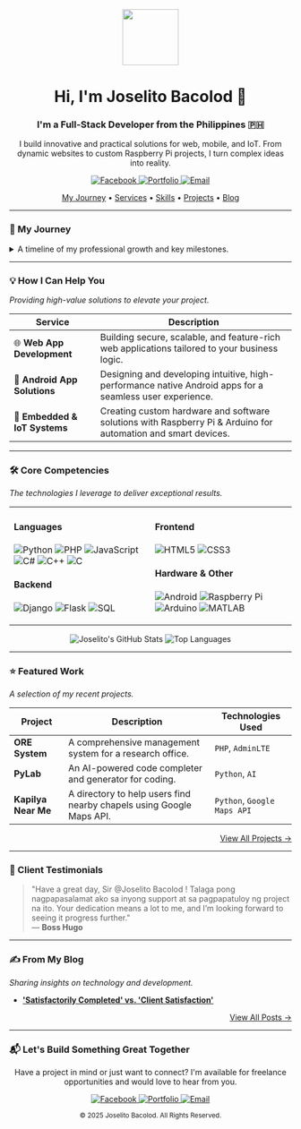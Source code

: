 <div id="header" align="center">
  <img src="https://media.giphy.com/media/M9gbBd9nbDrOTu1Mqx/giphy.gif" width="100"/>
  <h1>
    Hi, I'm Joselito Bacolod 👋
  </h1>
  <h3>
    I'm a Full-Stack Developer from the Philippines 🇵🇭
  </h3>
  <p>
    I build innovative and practical solutions for web, mobile, and IoT. From dynamic websites to custom Raspberry Pi projects, I turn complex ideas into reality.
  </p>
  
  <p>
    <a href="https://www.facebook.com/joselito2001/" target="_blank">
      <img src="https://img.shields.io/badge/Facebook-1877F2?style=for-the-badge&logo=facebook&logoColor=white" alt="Facebook">
    </a>
    <a href="https://bacolodwebdev.com" target="_blank">
      <img src="https://img.shields.io/badge/Portfolio-255E63?style=for-the-badge&logo=ionic&logoColor=white" alt="Portfolio">
    </a>
    <a href="mailto:bacolodjoselito1@gmail.com" target="_blank">
      <img src="https://img.shields.io/badge/Email-D14836?style=for-the-badge&logo=gmail&logoColor=white" alt="Email">
    </a>
  </p>
</div>

<div align="center">
  <a href="#-my-journey">My Journey</a> •
  <a href="#-how-i-can-help-you">Services</a> •
  <a href="#-core-competencies">Skills</a> •
  <a href="#-featured-work">Projects</a> •
  <a href="#-from-my-blog">Blog</a>
</div>

---

### 🚀 My Journey
<details>
  <summary>A timeline of my professional growth and key milestones.</summary>
  
  - **✨ 2019 - The Spark:** Began my programming journey, diving into web development and taking on my first freelance projects while studying.
  - **📜 2020 - Skill Expansion:** Earned multiple TESDA certifications in Game Programming, Java, and Creative Web Design, while building a portfolio of side-projects.
  - **💻 2021 - Complex Projects:** Tackled more complex challenges, developing desktop applications and systems using C#, C++, and C.
  - **📚 2022 - Library Management System:** Developed a comprehensive Library Management System using PHP, honing my skills in database design and web application architecture.
  - **🎓 July 2023 - Graduation (Cum Laude):** Graduated with honors from Universidad de Manila with a BTVTEd in Computer Programming Technology.
  - **💼 September 2023 - Corporate Experience:** Began my career as a Software Developer in Makati, gaining valuable industry experience.
  - **🧑‍🏫 May 2024 - LPT:** Successfully passed the Licensure Examination for Professional Teachers (LPT).
  - **📈 July 2024 - Public Service:** Transitioned to a government agency, starting as a Junior Programmer and quickly earning a promotion to Programmer I by December 2024.
  - **🧠 September 2024 - Master's Degree:** Began studying for my Master in Information Technology to expand my knowledge and hone my skills in the IT field.
  - **✈️ February 2025 - Full-Time Freelance:** Embraced the challenge of full-time freelance programming, dedicating myself 24/7 to delivering high-quality solutions.
</details>

---

### 💡 How I Can Help You
*Providing high-value solutions to elevate your project.*

| Service                   | Description                                                                                                        |
| ------------------------- | ------------------------------------------------------------------------------------------------------------------ |
| 🌐 **Web App Development** | Building secure, scalable, and feature-rich web applications tailored to your business logic.                      |
| 📱 **Android App Solutions**| Designing and developing intuitive, high-performance native Android apps for a seamless user experience.           |
| 🤖 **Embedded & IoT Systems** | Creating custom hardware and software solutions with Raspberry Pi & Arduino for automation and smart devices.      |

---

### 🛠️ Core Competencies
*The technologies I leverage to deliver exceptional results.*

<table width="100%">
  <tr>
    <td width="50%" valign="top">
      <h4>Languages</h4>
      <p>
        <img src="https://img.shields.io/badge/Python-3776AB?style=for-the-badge&logo=python&logoColor=white" alt="Python">
        <img src="https://img.shields.io/badge/PHP-777BB4?style=for-the-badge&logo=php&logoColor=white" alt="PHP">
        <img src="https://img.shields.io/badge/JavaScript-F7DF1E?style=for-the-badge&logo=javascript&logoColor=black" alt="JavaScript">
        <img src="https://img.shields.io/badge/C%23-239120?style=for-the-badge&logo=c-sharp&logoColor=white" alt="C#">
        <img src="https://img.shields.io/badge/C++-00599C?style=for-the-badge&logo=c%2B%2B&logoColor=white" alt="C++">
        <img src="https://img.shields.io/badge/C-A8B9CC?style=for-the-badge&logo=c&logoColor=black" alt="C">
      </p>
      <h4>Backend</h4>
      <p>
        <img src="https://img.shields.io/badge/Django-092E20?style=for-the-badge&logo=django&logoColor=white" alt="Django">
        <img src="https://img.shields.io/badge/Flask-000000?style=for-the-badge&logo=flask&logoColor=white" alt="Flask">
        <img src="https://img.shields.io/badge/SQL-025E8C?style=for-the-badge&logo=microsoft-sql-server&logoColor=white" alt="SQL">
      </p>
    </td>
    <td width="50%" valign="top">
      <h4>Frontend</h4>
      <p>
        <img src="https://img.shields.io/badge/HTML5-E34F26?style=for-the-badge&logo=html5&logoColor=white" alt="HTML5">
        <img src="https://img.shields.io/badge/CSS3-1572B6?style=for-the-badge&logo=css3&logoColor=white" alt="CSS3">
      </p>
      <h4>Hardware & Other</h4>
        <p>
        <img src="https://img.shields.io/badge/Android-3DDC84?style=for-the-badge&logo=android&logoColor=white" alt="Android">
        <img src="https://img.shields.io/badge/Raspberry%20Pi-A22846?style=for-the-badge&logo=raspberrypi&logoColor=white" alt="Raspberry Pi">
        <img src="https://img.shields.io/badge/Arduino-00979D?style=for-the-badge&logo=Arduino&logoColor=white" alt="Arduino">
        <img src="https://img.shields.io/badge/MATLAB-0076A8?style=for-the-badge&logo=mathworks&logoColor=white" alt="MATLAB">
      </p>
    </td>
  </tr>
</table>

<div align="center">
  <img src="https://github-readme-stats.vercel.app/api?username=bacolodwebdev&show_icons=true&theme=tokyonight&hide_border=true&count_private=true" alt="Joselito's GitHub Stats">
  <img src="https://github-readme-stats.vercel.app/api/top-langs/?username=bacolodwebdev&layout=compact&theme=tokyonight&hide_border=true" alt="Top Languages">
</div>

---

### ⭐ Featured Work
*A selection of my recent projects.*

| Project         | Description                                                          | Technologies Used      |
| --------------- | -------------------------------------------------------------------- | ---------------------- |
| **ORE System** | A comprehensive management system for a research office.             | `PHP`, `AdminLTE`      |
| **PyLab** | An AI-powered code completer and generator for coding.               | `Python`, `AI`         |
| **Kapilya Near Me** | A directory to help users find nearby chapels using Google Maps API. | `Python`, `Google Maps API` |

<p align="right"><a href="https://bacolodwebdev.com/projects">View All Projects →</a></p>

---

### 💬 Client Testimonials
> "Have a great day, Sir @Joselito Bacolod ! Talaga pong nagpapasalamat ako sa inyong support at sa pagpapatuloy ng project na ito. Your dedication means a lot to me, and I’m looking forward to seeing it progress further."
> <br>— **Boss Hugo**

---

### ✍️ From My Blog
*Sharing insights on technology and development.*

- **['Satisfactorily Completed' vs. 'Client Satisfaction'](https://bacolodwebdev.com/post-2)**

<p align="right"><a href="https://bacolodwebdev.com/blog">View All Posts →</a></p>

---

### 📬 Let's Build Something Great Together
<div align="center">
<p>
  Have a project in mind or just want to connect? I'm available for freelance opportunities and would love to hear from you.
</p>

<p>
    <a href="https://www.facebook.com/joselito2001/" target="_blank">
      <img src="https://img.shields.io/badge/Facebook-1877F2?style=for-the-badge&logo=facebook&logoColor=white" alt="Facebook">
    </a>
    <a href="https://bacolodwebdev.com" target="_blank">
      <img src="https://img.shields.io/badge/Portfolio-255E63?style=for-the-badge&logo=ionic&logoColor=white" alt="Portfolio">
    </a>
    <a href="mailto:bacolodjoselito1@gmail.com" target="_blank">
      <img src="https://img.shields.io/badge/Email-D14836?style=for-the-badge&logo=gmail&logoColor=white" alt="Email">
    </a>
</p>
</div>

<p align="center">
  <small>© 2025 Joselito Bacolod. All Rights Reserved.</small>
</p>
